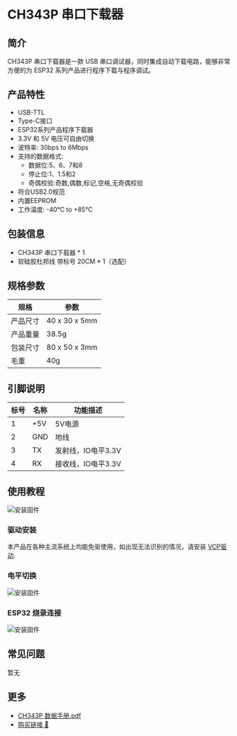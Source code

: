 # CH343P 串口下载器

<ImageGallery
  :images="[
    { src: '/wiki/tools/ch343p/img/CH343P-V01-main.png' },
    { src: '/wiki/tools/ch343p/img/CH343P-V01-main2.png' },
    { src: '/wiki/tools/ch343p/img/CH343P-V01-size.png' },
    { src: '/wiki/tools/ch343p/img/CH343P-V01-main3.png' },
    { src: '/wiki/tools/ch343p/img/CH343P-V01-main4.png' },
  ]"
/>

## 简介

CH343P 串口下载器是一款 USB 串口调试器，同时集成自动下载电路，能够非常方便的为 ESP32 系列产品进行程序下载与程序调试。

## 产品特性

- USB-TTL
- Type-C接口
- ESP32系列产品程序下载器
- 3.3V 和 5V 电压可自由切换
- 波特率: 30bps to 6Mbps
- 支持的数据格式:
    - 数据位:5、6、7和8
    - 停止位:1、1.5和2
    - 奇偶校验:奇数,偶数,标记,空格,无奇偶校验
- 符合USB2.0规范
- 内置EEPROM
- 工作温度: -40°C to +85°C

## 包装信息

- CH343P 串口下载器 * 1
- 软硅胶杜邦线 带标号 20CM * 1（选配）

## 规格参数

| 规格 | 参数 |
| ---- | ---- |
| 产品尺寸 | 40 x 30 x 5mm |
| 产品重量 | 38.5g         |
| 包装尺寸 | 80 x 50 x 3mm |
| 毛重     | 40g           |


## 引脚说明

| 标号 | 名称 | 功能描述   |
| ---- | ---- | ---------- |
| 1    | +5V  | 5V电源     |
| 2    | GND  | 地线       |
| 3    | TX   | 发射线，IO电平3.3V |
| 4    | RX   | 接收线，IO电平3.3V |

## 使用教程

  ![安装固件](/wiki/tools/ch343p/img/CH343P-V01-detail.png)

### 驱动安装

本产品在各种主流系统上均能免驱使用，如出现无法识别的情况，请安装 [VCP驱动](https://wch.cn/products/CH343.html).

### 电平切换

  ![安装固件](/wiki/tools/ch343p/img/CH343P-V01_vio-selection.png)

### ESP32 烧录连接

  ![安装固件](/wiki/tools/ch343p/img/CH343P-V01-esp32.png)


## 常见问题

暂无

## 更多

- [CH343P 数据手册.pdf](public/wiki/tools/ch343p/datasheet/CH343DS1.PDF)
- [购买链接 🛒](https://item.taobao.com/item.htm?ft=t&id=903678650747)
